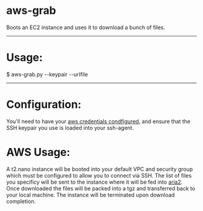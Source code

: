 # aws-grab

Boots an EC2 instance and uses it to download a bunch of files.

---

# Usage:

$ aws-grab.py --keypair <aws-keypair-name> --urlfile <list-of-urls>

---

# Configuration:

You'll need to have your [aws credentials condfigured](http://docs.aws.amazon.com/cli/latest/userguide/cli-chap-getting-started.html), and ensure that the
SSH keypair you use is loaded into your ssh-agent.

# AWS Usage:

A t2.nano instance will be booted into your default VPC and security group which must be configured to allow you to connect via SSH. The list of files 
you specificy will be sent to the instance where it will be fed into [aria2](https://github.com/tatsuhiro-t/aria2). Once downloaded the files will be
packed into a tgz and transferred back to your local machine. The instance will be terminated upon download completion.

